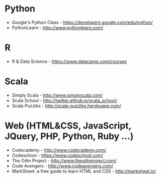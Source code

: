 Python
===

* Google's Python Class - https://developers.google.com/edu/python/
* PythonLearn - http://www.pythonlearn.com/

R
===

* R & Data Science - https://www.datacamp.com/courses

Scala
====

* Simply Scala - http://www.simplyscala.com/
* Scala School - http://twitter.github.io/scala_school/
* Scala Puzzles - http://scala-puzzles.herokuapp.com/

Web (HTML&CSS, JavaScript, JQuery, PHP, Python, Ruby ...)
===

* Codecademy - http://www.codecademy.com/
* Codeschool - https://www.codeschool.com/
* The Odin Project - http://www.theodinproject.com/
* Code Avengers - http://www.codeavengers.com/
* MarkSheet: a free guide to learn HTML and CSS - http://marksheet.io/